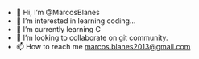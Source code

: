 - 👋 Hi, I’m @MarcosBlanes
- 👀 I’m interested in learning coding...
- 🌱 I’m currently learning C
- 💞️ I’m looking to collaborate on git community.
- 📫 How to reach me marcos.blanes2013@gmail.com

<!---
MarcosBlanes/MarcosBlanes is a ✨ special ✨ repository because its `README.md` (this file) appears on your GitHub profile.
You can click the Preview link to take a look at your changes.
--->
